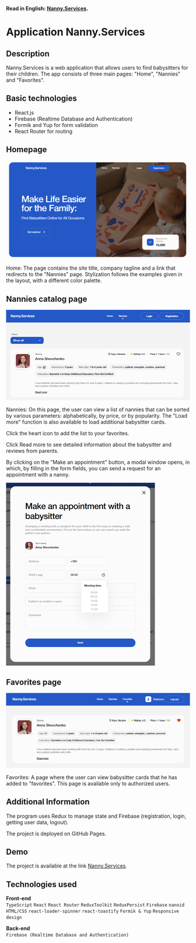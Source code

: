 **Read in English: [Nanny.Services](README.md).**<br />

# Application Nanny.Services

## Description

Nanny.Services is a web application that allows users to find babysitters for their children. The app consists of three main pages: "Home", "Nannies" and "Favorites".

## Basic technologies

- React.js
- Firebase (Realtime Database and Authentication)
- Formik and Yup for form validation
- React Router for routing

## Homepage

![Home page screenshot](./src/img/home.png)

Home: The page contains the site title, company tagline and a link that redirects to the "Nannies" page. Stylization follows the examples given in the layout, with a different color palette.

## Nannies catalog page

![Catalog page screenshot](./src/img/nannies.png)

Nannies: On this page, the user can view a list of nannies that can be sorted by various parameters: alphabetically, by price, or by popularity. The "Load more" function is also available to load additional babysitter cards.

Click the heart icon to add the list to your favorites.

Click Read more to see detailed information about the babysitter and reviews from parents.

By clicking on the "Make an appointment" button, a modal window opens, in which, by filling in the form fields, you can send a request for an appointment with a nanny.

![Catalog page screenshot](./src/img/form.png)

## Favorites page

![Catalog page screenshot](./src/img/favorite.png)

Favorites: A page where the user can view babysitter cards that he has added to "favorites".
This page is available only to authorized users.

## Additional Information

The program uses Redux to manage state and Firebase (registration, login, getting user data, logout).

The project is deployed on GitHub Pages.

## Demo

The project is available at the link [Nanny.Services](https://katerynabachkalo.github.io/nanny-services/).

## Technologies used

**Front-end**<br />
`TypeScript` `React` `React Router` `ReduxToolkit` `ReduxPersist` `Firebase` `nanoid` `HTML/CSS` `react-loader-spinner` `react-toastify` `Formik & Yup` `Responsive design`

**Back-end**<br />
`Firebase (Realtime Database and Authentication)`
